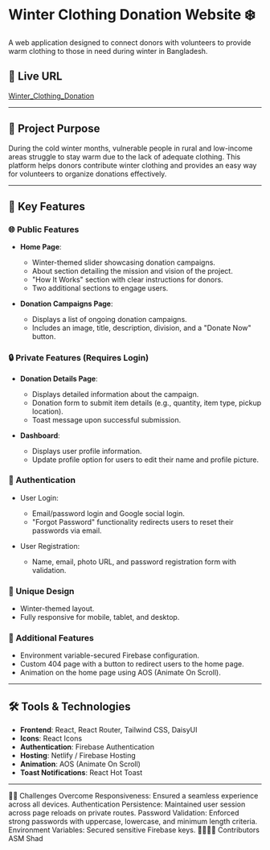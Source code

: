 # Winter Clothing Donation Website ❄️

A web application designed to connect donors with volunteers to provide warm clothing to those in need during winter in Bangladesh.

## 🌟 Live URL

[Winter_Clothing_Donation](https://winter-clothing-donation-a09d4.web.app/)

---

## 📖 Project Purpose

During the cold winter months, vulnerable people in rural and low-income areas struggle to stay warm due to the lack of adequate clothing. This platform helps donors contribute winter clothing and provides an easy way for volunteers to organize donations effectively.

---

## 🔑 Key Features

### 🌐 Public Features

- **Home Page**:

  - Winter-themed slider showcasing donation campaigns.
  - About section detailing the mission and vision of the project.
  - "How It Works" section with clear instructions for donors.
  - Two additional sections to engage users.

- **Donation Campaigns Page**:
  - Displays a list of ongoing donation campaigns.
  - Includes an image, title, description, division, and a "Donate Now" button.

### 🔒 Private Features (Requires Login)

- **Donation Details Page**:

  - Displays detailed information about the campaign.
  - Donation form to submit item details (e.g., quantity, item type, pickup location).
  - Toast message upon successful submission.

- **Dashboard**:
  - Displays user profile information.
  - Update profile option for users to edit their name and profile picture.

### 🔐 Authentication

- User Login:

  - Email/password login and Google social login.
  - "Forgot Password" functionality redirects users to reset their passwords via email.

- User Registration:
  - Name, email, photo URL, and password registration form with validation.

### 🎨 Unique Design

- Winter-themed layout.
- Fully responsive for mobile, tablet, and desktop.

### 🔧 Additional Features

- Environment variable-secured Firebase configuration.
- Custom 404 page with a button to redirect users to the home page.
- Animation on the home page using AOS (Animate On Scroll).

---

## 🛠️ Tools & Technologies

- **Frontend**: React, React Router, Tailwind CSS, DaisyUI
- **Icons**: React Icons
- **Authentication**: Firebase Authentication
- **Hosting**: Netlify / Firebase Hosting
- **Animation**: AOS (Animate On Scroll)
- **Toast Notifications**: React Hot Toast

---

🧑‍💻 Challenges Overcome
Responsiveness: Ensured a seamless experience across all devices.
Authentication Persistence: Maintained user session across page reloads on private routes.
Password Validation: Enforced strong passwords with uppercase, lowercase, and minimum length criteria.
Environment Variables: Secured sensitive Firebase keys.
👨‍👩‍👧‍👦 Contributors
ASM Shad
